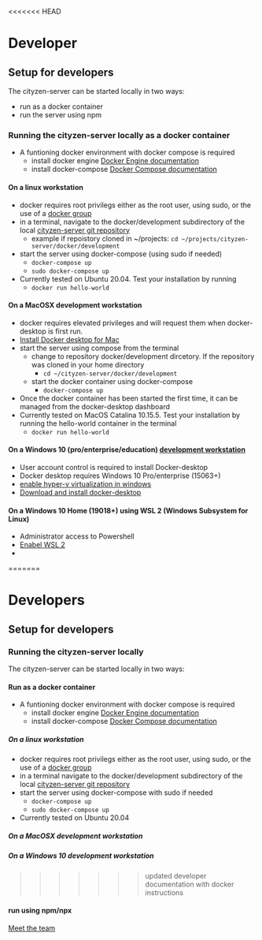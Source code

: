 <<<<<<< HEAD
# Developer

## Setup for developers
The cityzen-server can be started locally in two ways:
- run as a docker container
- run the server using npm
### Running the cityzen-server locally as a docker container
- A funtioning docker environment with docker compose is required
    - install docker engine [Docker Engine documentation](https://docs.docker.com/engine/install/)
    - install docker-compose [Docker Compose documentation](https://docs.docker.com/compose/install/)
#### On a linux workstation
- docker requires root privilegs either as the root user, using sudo, or the use of a [docker group](https://docs.docker.com/engine/install/linux-postinstall/#manage-docker-as-a-non-root-user)
- in a terminal, navigate to the docker/development subdirectory of the local [cityzen-server git repository](https://github.com/codeforlansing/cityzen-server)
    - example if repoistory cloned in ~/projects: `cd ~/projects/cityzen-server/docker/development`
- start the server using docker-compose (using sudo if needed)
    - `docker-compose up`
    - `sudo docker-compose up` 
- Currently tested on Ubuntu 20.04. Test your installation by running
    - `docker run hello-world`
#### On a MacOSX development workstation
- docker requires elevated privileges and will request them when docker-desktop is first run.
- [Install Docker desktop for Mac](https://docs.docker.com/docker-for-mac/install/)
- start the server using compose from the terminal
    - change to repository docker/development dircetory. If the repository was cloned in your home directory
        - `cd ~/cityzen-server/docker/development` 
    - start the docker container using docker-compose
        - `docker-compose up`
- Once the docker container has been started the first time, it can be managed from the docker-desktop dashboard
- Currently tested on MacOS Catalina 10.15.5.  Test your installation by running the hello-world container in the terminal
    - `docker run hello-world`
#### On a Windows 10 (pro/enterprise/education) [development workstation](https://docs.docker.com/docker-for-windows/install/#system-requirements)
- User account control is required to install Docker-desktop
- Docker desktop requires Windows 10 Pro/enterprise (15063+)
- [enable hyper-v virtualization in windows](https://docs.microsoft.com/en-us/virtualization/hyper-v-on-windows/quick-start/enable-hyper-v)
- [Download and install docker-desktop](https://docs.docker.com/docker-for-windows/install/#install-docker-desktop-on-windows)
#### On a Windows 10 Home (19018+) using WSL 2 (Windows Subsystem for Linux)
- Administrator access to Powershell
- [Enabel WSL 2](https://docs.microsoft.com/en-us/windows/wsl/install-win10)
-
=======
# Developers

## Setup for developers
### Running the cityzen-server locally
The cityzen-server can be started locally in two ways:
#### Run as a docker container
- A funtioning docker environment with docker compose is required
    - install docker engine [Docker Engine documentation](https://docs.docker.com/engine/install/)
    - install docker-compose [Docker Compose documentation](https://docs.docker.com/compose/install/)
##### On a linux workstation
- docker requires root privilegs either as the root user, using sudo, or the use of a [docker group](https://docs.docker.com/engine/install/linux-postinstall/#manage-docker-as-a-non-root-user)
- in a terminal navigate to the docker/development subdirectory of the local [cityzen-server git repository](https://github.com/codeforlansing/cityzen-server)
- start the server using docker-compose with sudo if needed
    - `docker-compose up`  
    - `sudo docker-compose up` 
- Currently tested on Ubuntu 20.04

##### On a MacOSX development workstation

##### On a Windows 10 development workstation


>>>>>>> updated developer documentation with docker instructions
#### run using npm/npx



[Meet the team](https://github.com/codeforlansing/cityzen/tree/master/meta/meet-the-team)







